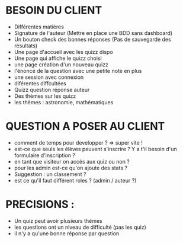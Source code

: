 # BESOIN DU CLIENT

- Différentes matières
- Signature de l'auteur
(Mettre en place une BDD sans dashboard)
- Un bouton check des bonnes réponses
(Pas de sauvegarde des résultats)
- Une page d'accueil avec les quizz dispo
- Une page qui affiche le quizz choisi
- une page création d'un nouveau quizz
- l'énoncé de la question avec une petite note en plus
- une session avec connexion
- diférentes diffcultées 
- Quizz question réponse auteur
- Des thèmes sur les quizz
- les thèmes : astronomie, mathématiques 

# QUESTION A POSER AU CLIENT 
- comment de temps pour developper ? => super vite ! 
- est-ce que seuls les élèves peuvent s'inscrire ? Y a t'il besoin d'un formulaire d'inscription ?
- en tant que visiteur on accès aux quiz ou non ?
- pour les admin est-ce qu'on ajoute des stats ? 
- Suggestion : un classement ?
- est ce qu'il faut différent roles ? (admin / auteur ?)

# PRECISIONS :
- Un quiz peut avoir plusieurs thèmes
- les questions ont un niveau de difficulté (pas les quiz)
- il n'y a qu'une bonne réponse par question